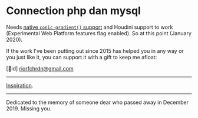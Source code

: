 # Connection php dan mysql

Needs [native `conic-gradient()` support](https://caniuse.com/#feat=css-conic-gradients) and Houdini support to work (Experimental Web Platform features flag enabled). So at this point (January 2020).

If the work I've been putting out since 2015 has helped you in any way or you just like it, you can support it with a gift to keep me afloat:

[🎁id] riorfchrdn@gmail.com

---

[Inspiration](https://www.shutterstock.com/video/clip-1039384124-animation-loading-circle-on-black-green-background).

---

Dedicated to the memory of someone dear who passed away in December 2019. Missing you.